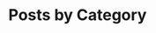---
title: "Posts by Category"
layout: categories
permalink: /categories/
author_profile: true
sidebar:
  nav: "blogs"
---